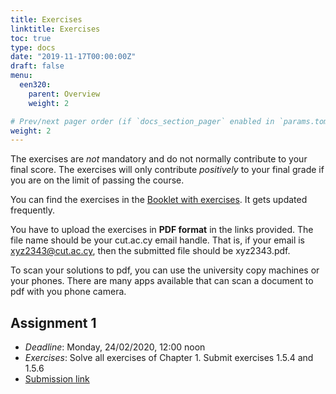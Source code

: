 ```yaml
---
title: Exercises
linktitle: Exercises
toc: true
type: docs
date: "2019-11-17T00:00:00Z"
draft: false
menu:
  een320:
    parent: Overview
    weight: 2

# Prev/next pager order (if `docs_section_pager` enabled in `params.toml`)
weight: 2
---
```


The exercises are *not* mandatory and do not normally contribute to your final score. The exercises will only contribute *positively* to your final grade if you are on the limit of passing the course.

You can find the exercises in the [Booklet with exercises](https://www.dropbox.com/s/jl795f2ozcf90pb/all_exercises.pdf?dl=0). It gets updated frequently.

You have to upload the exercises in **PDF format** in the links provided. The file name should be your cut.ac.cy email handle. That is, if your email is xyz2343@cut.ac.cy, then the submitted file should be xyz2343.pdf.

To scan your solutions to pdf, you can use the university copy machines or your phones. There are many apps available that can scan a document to pdf with you phone camera.

## Assignment 1

- *Deadline*: Monday, 24/02/2020, 12:00 noon
- *Exercises*: Solve all exercises of Chapter 1. Submit exercises 1.5.4 and 1.5.6
- [Submission link](https://www.dropbox.com/request/1PcandsoynyAhOxPeasT)
